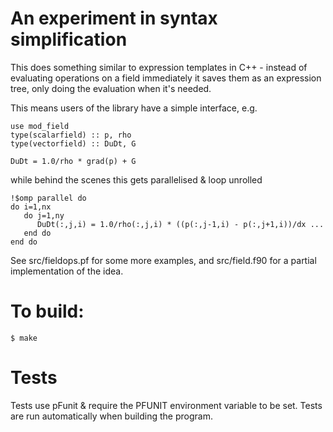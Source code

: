 An experiment in syntax simplification
======================================

This does something similar to expression templates in C++ - instead of
evaluating operations on a field immediately it saves them as an expression
tree, only doing the evaluation when it's needed.

This means users of the library have a simple interface, e.g.

```
use mod_field
type(scalarfield) :: p, rho
type(vectorfield) :: DuDt, G

DuDt = 1.0/rho * grad(p) + G
```

while behind the scenes this gets parallelised & loop unrolled

```
!$omp parallel do
do i=1,nx
   do j=1,ny
      DuDt(:,j,i) = 1.0/rho(:,j,i) * ((p(:,j-1,i) - p(:,j+1,i))/dx ...
   end do
end do
```

See src/fieldops.pf for some more examples, and src/field.f90 for a partial
implementation of the idea.

To build:
=========

    $ make

Tests
=====

Tests use pFunit & require the PFUNIT environment variable to be set.
Tests are run automatically when building the program.


